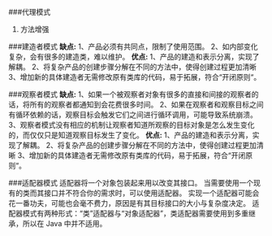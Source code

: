 ###代理模式
1. 方法增强

###建造者模式
**缺点:**
1、产品必须有共同点，限制了使用范围。
2、如内部变化复杂，会有很多的建造类，难以维护。
**优点:**
1、产品的建造和表示分离，实现了解耦。
2、将复杂产品的创建步骤分解在不同的方法中，使得创建过程更加清晰
3、增加新的具体建造者无需修改原有类库的代码，易于拓展，符合“开闭原则“。

###观察者模式
**缺点:**
1、如果一个被观察者对象有很多的直接和间接的观察者的话，将所有的观察者都通知到会花费很多时间。
2、如果在观察者和观察目标之间有循环依赖的话，观察目标会触发它们之间进行循环调用，可能导致系统崩溃。
3、观察者模式没有相应的机制让观察者知道所观察的目标对象是怎么发生变化的，而仅仅只是知道观察目标发生了变化。
**优点:**
1、产品的建造和表示分离，实现了解耦。
2、将复杂产品的创建步骤分解在不同的方法中，使得创建过程更加清晰
3、增加新的具体建造者无需修改原有类库的代码，易于拓展，符合“开闭原则“。

###适配器模式
适配器将一个对象包装起来用以改变其接口。
当需要使用一个现有的类而其接口并不符合你的需求时，可以使用适配器。
实现一个适配器可能会花一番功夫，可能也会毫不费力，原因是有其目标接口的大小与复杂度决定。
适配器模式有两种形式：“类”适配器与“对象适配器”，类适配器需要使用到多重继承，所以在 Java 中并不适用。